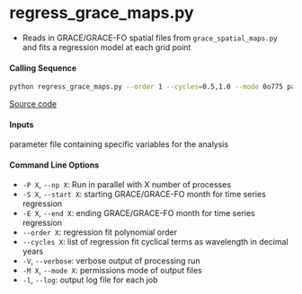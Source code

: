 regress_grace_maps.py
=====================

 - Reads in GRACE/GRACE-FO spatial files from `grace_spatial_maps.py` and fits a regression model at each grid point

#### Calling Sequence
```bash
python regress_grace_maps.py --order 1 --cycles=0.5,1.0 --mode 0o775 parameter_file
```
[Source code](https://github.com/tsutterley/read-GRACE-harmonics/blob/main/scripts/regress_grace_maps.py)

#### Inputs
   parameter file containing specific variables for the analysis

#### Command Line Options
 - `-P X`, `--np X`: Run in parallel with X number of processes
 - `-S X`, `--start X`: starting GRACE/GRACE-FO month for time series regression
 - `-E X`, `--end X`: ending GRACE/GRACE-FO month for time series regression
 - `--order X`: regression fit polynomial order
 - `--cycles X`: list of regression fit cyclical terms as wavelength in decimal years
 - `-V`, `--verbose`: verbose output of processing run
 - `-M X`, `--mode X`: permissions mode of output files
 - `-l`, `--log`: output log file for each job
